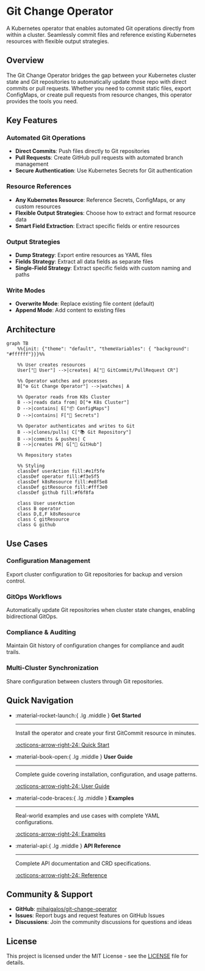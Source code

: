 # Git Change Operator

A Kubernetes operator that enables automated Git operations directly from within a cluster. Seamlessly commit files and reference existing Kubernetes resources with flexible output strategies.

## Overview

The Git Change Operator bridges the gap between your Kubernetes cluster state and Git repositories to automatically update those repo with direct commits or pull requests. Whether you need to commit static files, export ConfigMaps, or create pull requests from resource changes, this operator provides the tools you need.

## Key Features

### **Automated Git Operations**
- **Direct Commits**: Push files directly to Git repositories
- **Pull Requests**: Create GitHub pull requests with automated branch management
- **Secure Authentication**: Use Kubernetes Secrets for Git authentication

### **Resource References**
- **Any Kubernetes Resource**: Reference Secrets, ConfigMaps, or any custom resources
- **Flexible Output Strategies**: Choose how to extract and format resource data
- **Smart Field Extraction**: Extract specific fields or entire resources

### **Output Strategies**
- **Dump Strategy**: Export entire resources as YAML files
- **Fields Strategy**: Extract all data fields as separate files
- **Single-Field Strategy**: Extract specific fields with custom naming and paths

### **Write Modes**
- **Overwrite Mode**: Replace existing file content (default)
- **Append Mode**: Add content to existing files

## Architecture

```mermaid
graph TB
    %%{init: {"theme": "default", "themeVariables": { "background": "#ffffff"}}}%%

    %% User creates resources
    User["👤 User"] -->|creates| A["📄 GitCommit/PullRequest CR"]
    
    %% Operator watches and processes
    B["⚙️ Git Change Operator"] -->|watches| A
    
    %% Operator reads from K8s Cluster
    B -->|reads data from| D["☸️ K8s Cluster"]
    D -->|contains| E["📦 ConfigMaps"]
    D -->|contains| F["🔐 Secrets"] 
    
    %% Operator authenticates and writes to Git
    B -->|clones/pulls| C["📚 Git Repository"]
    B -->|commits & pushes| C
    B -->|creates PR| G["🐙 GitHub"]
    
    %% Repository states
    
    %% Styling
    classDef userAction fill:#e1f5fe
    classDef operator fill:#f3e5f5
    classDef k8sResource fill:#e8f5e8
    classDef gitResource fill:#fff3e0
    classDef github fill:#f6f8fa
    
    class User userAction
    class B operator
    class D,E,F k8sResource
    class C gitResource
    class G github
```

## Use Cases

### Configuration Management
Export cluster configuration to Git repositories for backup and version control.

### GitOps Workflows
Automatically update Git repositories when cluster state changes, enabling bidirectional GitOps.

### Compliance & Auditing
Maintain Git history of configuration changes for compliance and audit trails.

### Multi-Cluster Synchronization
Share configuration between clusters through Git repositories.

## Quick Navigation

<div class="grid cards" markdown>

-   :material-rocket-launch:{ .lg .middle } **Get Started**

    ---

    Install the operator and create your first GitCommit resource in minutes.

    [:octicons-arrow-right-24: Quick Start](user-guide/quick-start.md)

-   :material-book-open:{ .lg .middle } **User Guide**

    ---

    Complete guide covering installation, configuration, and usage patterns.

    [:octicons-arrow-right-24: User Guide](user-guide/index.md)

-   :material-code-braces:{ .lg .middle } **Examples**

    ---

    Real-world examples and use cases with complete YAML configurations.

    [:octicons-arrow-right-24: Examples](examples/index.md)

-   :material-api:{ .lg .middle } **API Reference**

    ---

    Complete API documentation and CRD specifications.

    [:octicons-arrow-right-24: Reference](reference/index.md)

</div>

## Community & Support

- **GitHub**: [mihaigalos/git-change-operator](https://github.com/mihaigalos/git-change-operator)
- **Issues**: Report bugs and request features on GitHub Issues
- **Discussions**: Join the community discussions for questions and ideas

## License

This project is licensed under the MIT License - see the [LICENSE](https://github.com/mihaigalos/git-change-operator/blob/main/LICENSE) file for details.